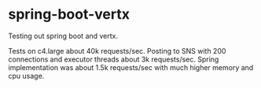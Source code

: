 # spring-boot-vertx

Testing out spring boot and vertx.

Tests on c4.large about 40k requests/sec. Posting to SNS with 200 connections and executor threads about 3k requests/sec. 
Spring implementation was about 1.5k requests/sec with much higher memory and cpu usage.
